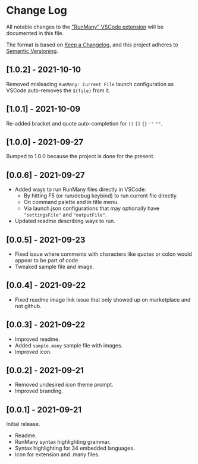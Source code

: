 # Change Log

All notable changes to the
["RunMany" VSCode extension](https://marketplace.visualstudio.com/items?itemName=discretegames.runmany)
will be documented in this file.

The format is based on [Keep a Changelog](https://keepachangelog.com/en/1.0.0/),
and this project adheres to [Semantic Versioning](https://semver.org/spec/v2.0.0.html).

## [1.0.2] - 2021-10-10

Removed misleading `RunMany: Current File` launch configuration as VSCode auto-removes the `${file}` from it.

## [1.0.1] - 2021-10-09

Re-added bracket and quote auto-completion for `()` `[]` `{}` `''` `""`.

## [1.0.0] - 2021-09-27

Bumped to 1.0.0 because the project is done for the present.

## [0.0.6] - 2021-09-27

- Added ways to run RunMany files directly in VSCode:
  - By hitting F5 (or run/debug keybind) to run current file directly.
  - On command palette and in title menu.
  - Via launch.json configurations that may optionally have `"settingsFile"` and `"outputFile"`.
- Updated readme describing ways to run.

## [0.0.5] - 2021-09-23

- Fixed issue where comments with characters like quotes or colon would appear to be part of code.
- Tweaked sample file and image.

## [0.0.4] - 2021-09-22

- Fixed readme image link issue that only showed up on marketplace and not github.

## [0.0.3] - 2021-09-22

- Improved readme.
- Added `sample.many` sample file with images.
- Improved icon.

## [0.0.2] - 2021-09-21

- Removed undesired icon theme prompt.
- Improved branding.

## [0.0.1] - 2021-09-21

Initial release.

- Readme.
- RunMany syntax highlighting grammar.
- Syntax highlighting for 34 embedded languages.
- Icon for extension and .many files.
